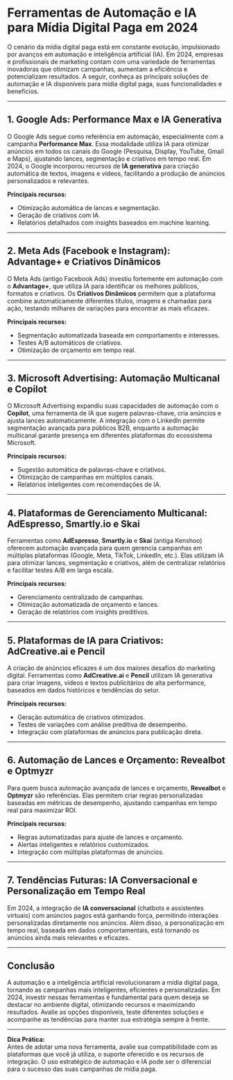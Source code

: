 # Ferramentas de Automação e IA para Mídia Digital Paga em 2024

O cenário da mídia digital paga está em constante evolução, impulsionado por avanços em automação e inteligência artificial (IA). Em 2024, empresas e profissionais de marketing contam com uma variedade de ferramentas inovadoras que otimizam campanhas, aumentam a eficiência e potencializam resultados. A seguir, conheça as principais soluções de automação e IA disponíveis para mídia digital paga, suas funcionalidades e benefícios.

---

## 1. **Google Ads: Performance Max e IA Generativa**

O Google Ads segue como referência em automação, especialmente com a campanha **Performance Max**. Essa modalidade utiliza IA para otimizar anúncios em todos os canais do Google (Pesquisa, Display, YouTube, Gmail e Maps), ajustando lances, segmentação e criativos em tempo real. Em 2024, o Google incorporou recursos de **IA generativa** para criação automática de textos, imagens e vídeos, facilitando a produção de anúncios personalizados e relevantes.

**Principais recursos:**
- Otimização automática de lances e segmentação.
- Geração de criativos com IA.
- Relatórios detalhados com insights baseados em machine learning.

---

## 2. **Meta Ads (Facebook e Instagram): Advantage+ e Criativos Dinâmicos**

O Meta Ads (antigo Facebook Ads) investiu fortemente em automação com o **Advantage+**, que utiliza IA para identificar os melhores públicos, formatos e criativos. Os **Criativos Dinâmicos** permitem que a plataforma combine automaticamente diferentes títulos, imagens e chamadas para ação, testando milhares de variações para encontrar as mais eficazes.

**Principais recursos:**
- Segmentação automatizada baseada em comportamento e interesses.
- Testes A/B automáticos de criativos.
- Otimização de orçamento em tempo real.

---

## 3. **Microsoft Advertising: Automação Multicanal e Copilot**

O Microsoft Advertising expandiu suas capacidades de automação com o **Copilot**, uma ferramenta de IA que sugere palavras-chave, cria anúncios e ajusta lances automaticamente. A integração com o LinkedIn permite segmentação avançada para públicos B2B, enquanto a automação multicanal garante presença em diferentes plataformas do ecossistema Microsoft.

**Principais recursos:**
- Sugestão automática de palavras-chave e criativos.
- Otimização de campanhas em múltiplos canais.
- Relatórios inteligentes com recomendações de IA.

---

## 4. **Plataformas de Gerenciamento Multicanal: AdEspresso, Smartly.io e Skai**

Ferramentas como **AdEspresso**, **Smartly.io** e **Skai** (antiga Kenshoo) oferecem automação avançada para quem gerencia campanhas em múltiplas plataformas (Google, Meta, TikTok, LinkedIn, etc.). Elas utilizam IA para otimizar lances, segmentação e criativos, além de centralizar relatórios e facilitar testes A/B em larga escala.

**Principais recursos:**
- Gerenciamento centralizado de campanhas.
- Otimização automatizada de orçamento e lances.
- Geração de relatórios com insights preditivos.

---

## 5. **Plataformas de IA para Criativos: AdCreative.ai e Pencil**

A criação de anúncios eficazes é um dos maiores desafios do marketing digital. Ferramentas como **AdCreative.ai** e **Pencil** utilizam IA generativa para criar imagens, vídeos e textos publicitários de alta performance, baseados em dados históricos e tendências do setor.

**Principais recursos:**
- Geração automática de criativos otimizados.
- Testes de variações com análise preditiva de desempenho.
- Integração com plataformas de anúncios para publicação direta.

---

## 6. **Automação de Lances e Orçamento: Revealbot e Optmyzr**

Para quem busca automação avançada de lances e orçamento, **Revealbot** e **Optmyzr** são referências. Elas permitem criar regras personalizadas baseadas em métricas de desempenho, ajustando campanhas em tempo real para maximizar ROI.

**Principais recursos:**
- Regras automatizadas para ajuste de lances e orçamento.
- Alertas inteligentes e relatórios customizados.
- Integração com múltiplas plataformas de anúncios.

---

## 7. **Tendências Futuras: IA Conversacional e Personalização em Tempo Real**

Em 2024, a integração de **IA conversacional** (chatbots e assistentes virtuais) com anúncios pagos está ganhando força, permitindo interações personalizadas diretamente nos anúncios. Além disso, a personalização em tempo real, baseada em dados comportamentais, está tornando os anúncios ainda mais relevantes e eficazes.

---

## **Conclusão**

A automação e a inteligência artificial revolucionaram a mídia digital paga, tornando as campanhas mais inteligentes, eficientes e personalizadas. Em 2024, investir nessas ferramentas é fundamental para quem deseja se destacar no ambiente digital, otimizando recursos e maximizando resultados. Avalie as opções disponíveis, teste diferentes soluções e acompanhe as tendências para manter sua estratégia sempre à frente.

---

**Dica Prática:**  
Antes de adotar uma nova ferramenta, avalie sua compatibilidade com as plataformas que você já utiliza, o suporte oferecido e os recursos de integração. O uso estratégico de automação e IA pode ser o diferencial para o sucesso das suas campanhas de mídia paga.